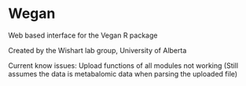 # Wegan
Web based interface for the Vegan R package 

Created by the Wishart lab group, University of Alberta



Current know issues: Upload functions of all modules not working (Still assumes the data is metabalomic data when parsing the uploaded file)
